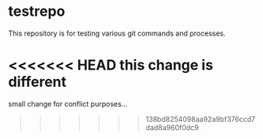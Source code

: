 # testrepo

This repository is for testing various git commands and processes.

<<<<<<< HEAD
this change is different
=======
small change for conflict purposes...
>>>>>>> 138bd8254098aa92a9bf376ccd7dad8a960f0dc9
